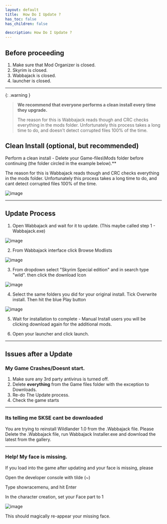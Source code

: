 ```yaml
---
layout: default
title:  How Do I Update ?
has_toc: false
has_children: false

description: How Do I Update ?
---
```


## Before proceeding 

1. Make sure that Mod Organizer is closed.
1. Skyrim is closed.
1. Wabbajack is closed.
1. launcher is closed.

-----

{: .warning } 
> **We recommend that everyone performs a clean install every time they upgrade.**  
>
> The reason for this is Wabbajack reads though and CRC checks everything in the mods folder. Unfortunately this process takes a long time to do, and doesn't detect corrupted files 100% of the time.

## Clean Install (optional, but recommended) 

Perform a clean install - Delete your Game-files\Mods folder before continuing (the folder circled in the example below).**  

The reason for this is Wabbajack reads though and CRC checks everything in the mods folder. Unfortunately this process takes a long time to do, and cant detect corrupted files 100% of the time.

![image](https://user-images.githubusercontent.com/26418143/194085051-7e3ffb22-3a21-44e6-8e5d-c4ffa587ac53.png)

---

## Update Process

1) Open Wabbajack and wait for it to update. (This maybe called step 1 - Wabbajack.exe)

![image](https://user-images.githubusercontent.com/26418143/174670288-a42427ec-b2ee-45b2-8f9a-542911cfb7dd.png)

2) From Wabbajack interface click Browse Modlists

![image](https://user-images.githubusercontent.com/26418143/174670437-886dc886-31bf-4d10-9ffd-5200fb997d53.png)

3) From dropdown select "Skyrim Special edition" and in search type "wild". then click the download Icon

![image](https://user-images.githubusercontent.com/26418143/174670620-ea744f26-fdea-4e9a-bc9b-0e7f88a1bc09.png)

4) Select the same folders you did for your original install. Tick Overwrite install. Then hit the blue Play button

![image](https://user-images.githubusercontent.com/26418143/174670914-ff9e0778-2570-4cca-9e6a-2004158d04ec.png)

5) Wait for installation to complete - Manual Install users you will be clicking download again for the additional mods.

6) Open your launcher and click launch.

---
## Issues after a Update

### My Game Crashes/Doesnt start.

1. Make sure any 3rd party antivirus is turned off.
1. Delete **everything** from the Game files folder with the exception to Downloads.
1. Re-do The Update process.
1. Check the game starts

---

### Its telling me SKSE cant be downloaded

You are trying to reinstall Wildlander 1.0 from the .Wabbajack file. Please Delete the .Wabbajack file, run Wabbajack Installer.exe and download the latest from the gallery.

---

### Help! My face is missing.

If you load into the game after updating and your face is missing, please 
     
Open the developer console with tilde (~)
     
Type showracemenu, and hit Enter
     
In the character creation, set your Face part to 1

![image](https://user-images.githubusercontent.com/26418143/175121259-f75c6565-1bbd-441e-86a5-32cb8de011fb.png)

This should magically re-appear your missing face.